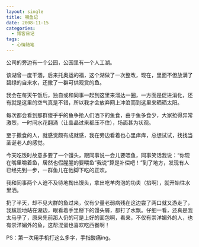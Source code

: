 ```yaml
---
layout: single
title: 喂鱼记
date: 2008-11-15
categories:
  - 博客日记
tags:
  - 心情随笔
---
```


公司的旁边有一个公园，公园里有一个人工湖。

该湖曾一度干涸，后来托奥运的福，这个湖做了一次整改，现在，里面不但放满了碧绿的自来水，还撒了一群可供观赏的鱼。

我会在每天午饭后，独自或和同事一起到这里来溜达一圈，一方面是促进消化，还有就是这里的空气真是不错，所以我才会放弃网上冲浪而到这里来晒晒太阳。

每次都会看到那群傻乎乎的鱼争抢人们洒下的鱼食，由于鱼多食少，大家抢得异常激烈，一时间水花翻涌（让晶晶过来都压不住），场面甚为状观。

至于撒食的人，就感觉颇有成就感，我在旁边看着也心里痒痒，总想试试，找找当圣诞老人的感觉。

今天吃饭时故意多要了一个馒头，跟同事说一会儿要喂鱼，同事笑话我说：“你现在嘴里嚼着鱼，居然也假腥腥的要喂鱼”我说“算是补偿吧！”到了地方，发现有人已经先到一步，一群鱼儿在他脚下吃的正欢。

我和同事两个人迫不及待地掏出馒头，拿出吃羊肉泡的功夫（掐啊），就开始往水里洒。

扔了半天，却不见大群的鱼过来，仅有少量老弱病残在这边尝了两口就又游走了，我尴尬地站在湖边，眼看着手里掰下的馒头屑，都打了水飘。仔细一看，还真是我太马乎了，原来先前那人仍的可是上好的面包啊，看来，不仅有崇洋媚外的人，也有崇洋媚外的鱼，这帮混蛋也喜欢吃西餐啊！

PS：第一次用手机打这么多字，手指酸痛ing。
